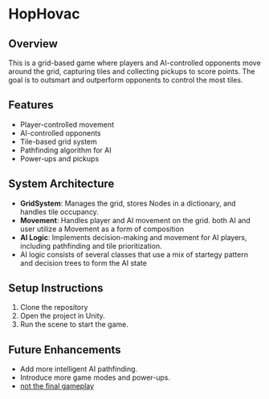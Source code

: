 # HopHovac

## Overview
This is a grid-based game where players and AI-controlled opponents move around the grid, capturing tiles and collecting pickups to score points. The goal is to outsmart and outperform opponents to control the most tiles.

## Features
- Player-controlled movement
- AI-controlled opponents
- Tile-based grid system
- Pathfinding algorithm for AI
- Power-ups and pickups 

## System Architecture
- **GridSystem**: Manages the grid, stores Nodes in a dictionary, and handles tile occupancy.
- **Movement**: Handles player and AI movement on the grid. both AI and user utilize a Movement as a form of composition 
- **AI Logic**: Implements decision-making and movement for AI players, including pathfinding and tile prioritization.
- AI logic consists of several classes that use a mix of startegy pattern and decision trees to form the AI state

## Setup Instructions
1. Clone the repository
2. Open the project in Unity.
3. Run the scene to start the game.

## Future Enhancements
- Add more intelligent AI pathfinding.
- Introduce more game modes and power-ups.
- [not the final gameplay](https://github.com/BabakRaeisi/HopHovac/blob/Master/game.jpg)
 

